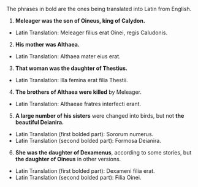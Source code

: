 The phrases in bold are the ones being translated into Latin from English.

1. **Meleager was the son of Oineus, king of Calydon.**
- Latin Translation: Meleager filius erat Oinei, regis Caludonis.

2. **His mother was Althaea.**
- Latin Translation: Althaea mater eius erat.

3. **That woman was the daughter of Thestius.**
- Latin Translation: Illa femina erat filia Thestii.

4. **The brothers of Althaea were killed** by Meleager.
- Latin Translation: Althaeae fratres interfecti erant.

5. **A large number of his sisters** were changed into birds, but not **the beautiful Deianira.**
- Latin Translation (first bolded part): Sororum numerus.
- Latin Translation (second bolded part): Formosa Deianira.

6. **She was the daughter of Dexamenus**, according to some stories, but **the daughter of Oineus** in other versions.
- Latin Translation (first bolded part): Dexameni filia erat.
- Latin Translation (second bolded part): Filia Oinei.
